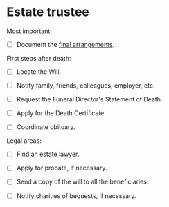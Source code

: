 # Estate trustee

Most important:

- [ ] Document the [final arrangements](../final-arrangements/).

First steps after death:
  
- [ ] Locate the Will.

- [ ] Notify family, friends, colleagues, employer, etc.

- [ ] Request the Funeral Director's Statement of Death.

- [ ] Apply for the Death Certificate.

- [ ] Coordinate obituary.

Legal areas:

- [ ] Find an estate lawyer.

- [ ] Apply for probate, if necessary.

- [ ] Send a copy of the will to all the beneficiaries.

- [ ] Notify charities of bequests, if necessary.
